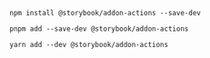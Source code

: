 ```shell renderer="common" language="js" packageManager="npm"
npm install @storybook/addon-actions --save-dev
```

```shell renderer="common" language="js" packageManager="pnpm"
pnpm add --save-dev @storybook/addon-actions
```

```shell renderer="common" language="js" packageManager="yarn"
yarn add --dev @storybook/addon-actions
```

